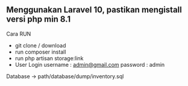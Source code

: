 ## Menggunakan Laravel 10, pastikan mengistall versi php min 8.1

Cara RUN

-   git clone / download
-   run composer install
-   run php artisan storage:link
-   User Login username : admin@gmail.com password : admin

Database -> path/database/dump/inventory.sql
